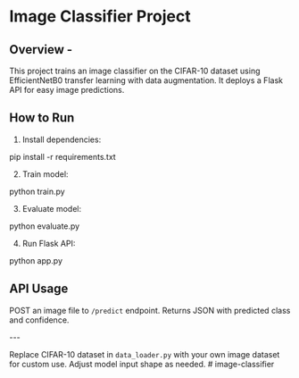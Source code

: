 # Image Classifier Project 

## Overview -
This project trains an image classifier on the CIFAR-10 dataset using EfficientNetB0 transfer learning with data augmentation. It deploys a Flask API for easy image predictions.

## How to Run

1. Install dependencies:

pip install -r requirements.txt

2. Train model:

python train.py

3. Evaluate model:

python evaluate.py

4. Run Flask API:

python app.py


## API Usage
POST an image file to `/predict` endpoint. Returns JSON with predicted class and confidence.

-\--

Replace CIFAR-10 dataset in `data_loader.py` with your own image dataset for custom use. Adjust model input shape as needed.
#   i m a g e - c l a s s i f i e r 
 
 






